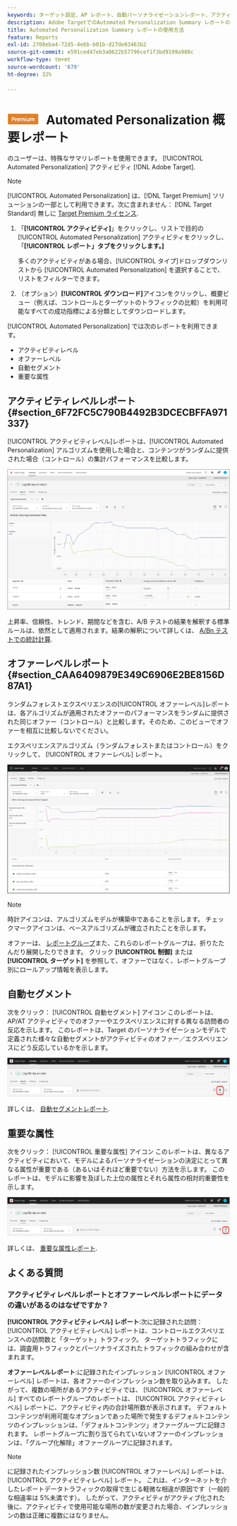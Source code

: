 ```yaml
---
keywords: ターゲット設定、AP レポート、自動パーソナライゼーションレポート、アクティビティレベルレポート、オファーレベルレポート、オファー詳細レポート、faq
description: Adobe TargetでのAutomated Personalization Summary レポートの解釈方法を説明します。 このレポートから、自動セグメントレポートと重要な属性レポートに切り替えることができます。
title: Automated Personalization Summary レポートの使用方法
feature: Reports
exl-id: 2708eba4-72d5-4e6b-b01b-d27de03463b2
source-git-commit: e591ced47eb3a0622b57796cef1f3bd9199a980c
workflow-type: tm+mt
source-wordcount: '679'
ht-degree: 32%

---
```


# ![Premium](/help/main/assets/premium.png) Automated Personalization 概要レポート

のユーザーは、特殊なサマリレポートを使用できます。 [!UICONTROL Automated Personalization] アクティビティ [!DNL Adobe Target].

>[!NOTE]
>
>[!UICONTROL Automated Personalization] は、[!DNL Target Premium] ソリューションの一部として利用できます。次に含まれません： [!DNL Target Standard] 無しに [Target Premium ライセンス](/help/main/c-intro/intro.md#premium).

1. 「**[!UICONTROL アクティビティ]**」をクリックし、リストで目的の [!UICONTROL Automated Personalization] アクティビティをクリックし、「**[!UICONTROL レポート」タブをクリックします。]**

   多くのアクティビティがある場合、[!UICONTROL タイプ]ドロップダウンリストから [!UICONTROL Automated Personalization] を選択することで、リストをフィルターできます。

1. （オプション）**[!UICONTROL ダウンロード]**&#x200B;アイコンをクリックし、概要ビュー（例えば、コントロールとターゲットのトラフィックの比較）を利用可能なすべての成功指標による分類としてダウンロードします。

[!UICONTROL Automated Personalization] では次のレポートを利用できます。

* アクティビティレベル
* オファーレベル
* 自動セグメント
* 重要な属性

## アクティビティレベルレポート {#section_6F72FC5C790B4492B3DCECBFFA971337}

[!UICONTROL アクティビティレベル]レポートは、[!UICONTROL Automated Personalization] アルゴリズムを使用した場合と、コンテンツがランダムに提供された場合（コントロール）の集計パフォーマンスを比較します。

![アクティビティレベルレポート](/help/main/c-reports/assets/box_plot_ap.png)

上昇率、信頼性、トレンド、期間などを含む、A/B テストの結果を解釈する標準ルールは、依然として適用されます。結果の解釈について詳しくは、 [A/Bn テストでの統計計算](/help/main/c-reports/statistical-methodology/statistical-calculations.md).

## オファーレベルレポート {#section_CAA6409879E349C6906E2BE8156D87A1}

ランダムフォレストエクスペリエンスの[!UICONTROL オファーレベル]レポートは、各アルゴリズムが適用されたオファーのパフォーマンスをランダムに提供された同じオファー（コントロール）と比較します。そのため、このビューでオファーを相互に比較しないでください。

エクスペリエンスアルゴリズム（ランダムフォレストまたはコントロール）をクリックして、 [!UICONTROL オファーレベル] レポート。

![Adobe Targetのオファーレベルレポート](/help/main/c-reports/assets/ap_OfferLevelRpt.png)

>[!NOTE]
>
>時計アイコンは、アルゴリズムモデルが構築中であることを示します。 チェックマークアイコンは、ベースアルゴリズムが確立されたことを示します。

オファーは、 [レポートグループ](/help/main/c-reports/personalization-reports/offer-reporting-groups-in-automated-personalization.md)また、これらのレポートグループは、折りたたんだり展開したりできます。 クリック **[!UICONTROL 制御]** または **[!UICONTROL ターゲット]** を参照して、オファーではなく、レポートグループ別にロールアップ情報を表示します。

## 自動セグメント

次をクリック： [!UICONTROL 自動セグメント] アイコン このレポートは、AP/AT アクティビティでのオファーやエクスペリエンスに対する異なる訪問者の反応を示します。 このレポートは、Target のパーソナライゼーションモデルで定義された様々な自動セグメントがアクティビティのオファー／エクスペリエンスにどう反応しているかを示します。

![自動セグメントアイコン](/help/main/c-reports/assets/icon-automated-sements-ap.png)

詳しくは、 [自動セグメントレポート](/help/main/c-reports/c-personalization-insights-reports/automated-segments-report.md).

## 重要な属性

次をクリック： [!UICONTROL 重要な属性] アイコン このレポートは、異なるアクティビティにおいて、モデルによるパーソナライゼーションの決定にとって異なる属性が重要である（あるいはそれほど重要でない）方法を示します。 このレポートは、モデルに影響を及ぼした上位の属性とそれら属性の相対的重要性を示します。

![重要な属性アイコン](/help/main/c-reports/assets/icon-important-attributes-ap.png)

詳しくは、 [重要な属性レポート](/help/main/c-reports/c-personalization-insights-reports/important-attributes-report.md).

## よくある質問

### アクティビティレベルレポートとオファーレベルレポートにデータの違いがあるのはなぜですか？

**[!UICONTROL アクティビティレベル] レポート**:次に記録された訪問： [!UICONTROL アクティビティレベル] レポートは、コントロールエクスペリエンスへの訪問数と「ターゲット」トラフィック。 ターゲットトラフィックには、調査用トラフィックとパーソナライズされたトラフィックの組み合わせが含まれます。

**オファーレベルレポート**:に記録されたインプレッション [!UICONTROL オファーレベル] レポートは、各オファーのインプレッション数を取り込みます。 したがって、複数の場所があるアクティビティでは、 [!UICONTROL オファーレベル] すべてのレポートグループのレポートは、 [!UICONTROL アクティビティレベル] レポートに、アクティビティ内の合計場所数が表示されます。 デフォルトコンテンツが利用可能なオプションであった場所で発生するデフォルトコンテンツのインプレッションは、「デフォルトコンテンツ」オファーグループに記録されます。 レポートグループに割り当てられていないオファーのインプレッションは、「グループ化解除」オファーグループに記録されます。

>[!NOTE]
>
>に記録されたインプレッション数 [!UICONTROL オファーレベル] レポートは、 [!UICONTROL アクティビティレベル] レポート。 これは、インターネットを介したレポートデータトラフィックの取得で生じる軽微な相違が原因です（一般的な相違率は 5%未満です）。 したがって、アクティビティがアクティブ化された後に、アクティビティで使用可能な場所の数が変更された場合、インプレッションの数は正確に複数にはなりません。
